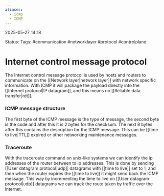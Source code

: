 ```yaml
---
aliases:
  - icmp
  - ICMP
---
```


2025-05-27 14:18

Status:
Tags: #communication #networklayer #protocol #controlplane 

# Internet control message protocol
The Internet control message protocol is used by hosts and routers to communicate on the [[Network layer|network layer]] with network specific information. With ICMP it will package the payload directly into the [[Internet protocol|IP datagram]], and this means no [[Reliable data transfer|rdt]]. 
### ICMP message structure 
The first byte of the ICMP message is the type of message, the second byte is the code and after this it is 2 bytes for the checksum. The next 8 bytes after this contains the description for the ICMP message. This can be [[time to live|TTL]] expired or other networking maintenance messages.  
### Traceroute
With the traceroute command on unix-like systems we can identify the ip addresses of the router between to ip addresses. This is done by sending [[User datagram protocol|udp]] datagrams with [[time to live]] set to 1, and then when the router expires the [[time to live]] it might send back the ICMP message. This way by incrementing the time to live on [[User datagram protocol|udp]] datagrams we can track the route taken by traffic over the internet. 